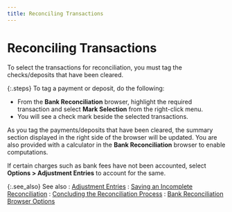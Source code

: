 ```yaml
---
title: Reconciling Transactions
---
```


# Reconciling Transactions


To select the transactions for reconciliation, you must tag the checks/deposits  that have been cleared.


{:.steps}
To tag a payment or deposit, do the following:

- From the **Bank Reconciliation** browser, highlight  the required transaction and select **Mark 
 Selection** from the right-click menu.
- You will see  a check mark beside the selected transactions.



As you tag the payments/deposits that have been cleared, the summary  section displayed in the right side of the browser will be updated. You  are also provided with a calculator in the **Bank 
 Reconciliation** browser to enable computations.


If certain charges such as bank fees have not been accounted, select  **Options &gt; Adjustment Entries** to  account for the same.


{:.see_also}
See also
: [Adjustment Entries]({{site.acc_baseurl}}/bank-reconciliation/reconciling-an-account/adjusting_entries_brs.html)
: [Saving  an Incomplete Reconciliation]({{site.acc_baseurl}}/bank-reconciliation/reconciling-an-account/saving_an_incomplete_reconciliation.html)
: [Concluding  the Reconciliation Process]({{site.acc_baseurl}}/bank-reconciliation/reconciling-an-account/concluding_the_reconciliation_process.html)
: [Bank  Reconciliation Browser Options]({{site.acc_baseurl}}/bank-reconciliation/reconciling-an-account/bank_reconciliation_browser_options.html)
